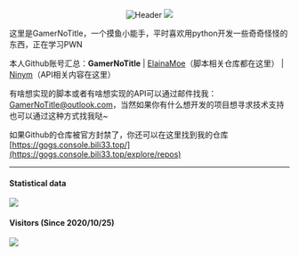<div align='center'>
  
  ![Header](https://capsule-render.vercel.app/api?type=Waving&color=timeGradient&height=200&animation=fadeIn&section=header&text=GamerNoTitle&fontSize=60)
  ![](https://github-profile-trophy.vercel.app/?username=GamerNoTitle)
  
</div>
这里是GamerNoTitle，一个摸鱼小能手，平时喜欢用python开发一些奇奇怪怪的东西，正在学习PWN

本人Github账号汇总：**GamerNoTitle** \| [ElainaMoe](https://github.com/ElainaMoe)（脚本相关仓库都在这里） \| [Ninym](https://github.com/Ninym)（API相关内容在这里）

有啥想实现的脚本或者有啥想实现的API可以通过邮件找我：[GamerNoTitle@outlook.com](mailto:GamerNoTitle@outlook.com)，当然如果你有什么想开发的项目想寻求技术支持也可以通过这种方式找我哒\~

如果Github的仓库被官方封禁了，你还可以在这里找到我的仓库 [https://gogs.console.bili33.top/](https://gogs.console.bili33.top/explore/repos)

---
#### Statistical data
![](https://github-readme-stats.vercel.app/api?username=GamerNoTitle&show_icons=true&title_color=FFFFFF&icon_color=FFFFFF&text_color=FFFFFF&bg_color=8e8cd8)

#### Visitors (Since 2020/10/25)
![](https://count.getloli.com/get/@GamerNoTitle?theme=rule34)
